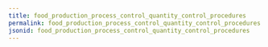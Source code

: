```yaml
---
title: food_production_process_control_quantity_control_procedures
permalink: food_production_process_control_quantity_control_procedures.html
jsonid: food_production_process_control_quantity_control_procedures
---
```

